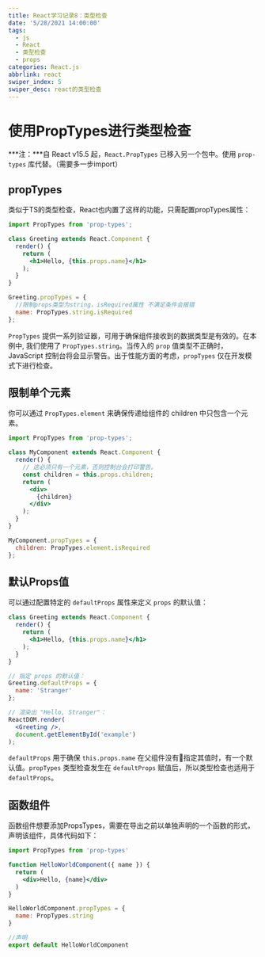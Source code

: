 ```yaml
---
title: React学习记录8：类型检查
date: '5/28/2021 14:00:00'
tags:
  - js
  - React
  - 类型检查
  - props
categories: React.js
abbrlink: react
swiper_index: 5
swiper_desc: react的类型检查
---
```


# 使用PropTypes进行类型检查

***注：***自 React v15.5 起，`React.PropTypes` 已移入另一个包中。使用 `prop-types` 库代替。（需要多一步import）

## propTypes

类似于TS的类型检查，React也内置了这样的功能，只需配置propTypes属性：

```jsx
import PropTypes from 'prop-types';

class Greeting extends React.Component {
  render() {
    return (
      <h1>Hello, {this.props.name}</h1>
    );
  }
}

Greeting.propTypes = {
  //限制props类型为string，isRequired属性 不满足条件会报错
  name: PropTypes.string.isRequired
};
```

`PropTypes` 提供一系列验证器，可用于确保组件接收到的数据类型是有效的。在本例中, 我们使用了 `PropTypes.string`。当传入的 `prop` 值类型不正确时，JavaScript 控制台将会显示警告。出于性能方面的考虑，`propTypes` 仅在开发模式下进行检查。

## 限制单个元素

你可以通过 `PropTypes.element` 来确保传递给组件的 children 中只包含一个元素。

```jsx
import PropTypes from 'prop-types';

class MyComponent extends React.Component {
  render() {
    // 这必须只有一个元素，否则控制台会打印警告。
    const children = this.props.children;
    return (
      <div>
        {children}
      </div>
    );
  }
}

MyComponent.propTypes = {
  children: PropTypes.element.isRequired
};

```

## 默认Props值

可以通过配置特定的 `defaultProps` 属性来定义 `props` 的默认值：

```jsx
class Greeting extends React.Component {
  render() {
    return (
      <h1>Hello, {this.props.name}</h1>
    );
  }
}

// 指定 props 的默认值：
Greeting.defaultProps = {
  name: 'Stranger'
};

// 渲染出 "Hello, Stranger"：
ReactDOM.render(
  <Greeting />,
  document.getElementById('example')
);
```

`defaultProps` 用于确保 `this.props.name` 在父组件没有指定其值时，有一个默认值。`propTypes` 类型检查发生在 `defaultProps` 赋值后，所以类型检查也适用于 `defaultProps`。

## 函数组件

函数组件想要添加PropsTypes，需要在导出之前以单独声明的一个函数的形式，声明该组件，具体代码如下：

```jsx
import PropTypes from 'prop-types'

function HelloWorldComponent({ name }) {
  return (
    <div>Hello, {name}</div>
  )
}

HelloWorldComponent.propTypes = {
  name: PropTypes.string
}

//声明
export default HelloWorldComponent
```

